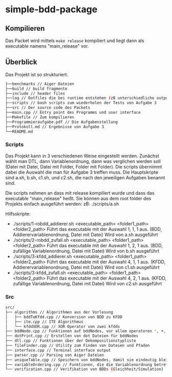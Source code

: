 # simple-bdd-package

## Kompilieren

Das Packet wird mittels `make release` kompiliert und liegt dann als executable namens "main_release" vor.

## Überblick

Das Projekt ist so strukturiert:
 
```bash
├──benchmarks // Aiger Dateien
├──build // build fragmente
├──include // header files
├──log // Dotfiles die bei runtime entstehen (zB unterschiedliche outputs zweier circuits)
├──scripts // bash scripts zum wiederholen der Tests von Aufgabe 3
├──src // Der source code des Packets
├──main.cpp // Entry point des Programms und user interface
├──Makefile // Zum kompilieren
├──Programmieraufgabe.pdf // Die Aufgabenstellung
├──Protokoll.md // Ergebnisse von Aufgabe 3
└──README.md
```

### Scripts

Das Projekt kann in 3 verschiedenen Weise eingestellt werden. Zunächst wählt man DTL, dann Variablenordnung, dann was verglichen werden soll (Datei mit Datei, Datei mit Folder, Folder mit Folder).
Die scripts übernimmt dabei die Auswahl die man für Aufgabe 3 treffen muss.
Die Hauptskripte sind a.sh, b.sh, c1.sh, und c2.sh, die nach den jeweiligen Aufgaben benannt sind.

Die scripts nehmen an dass mit release kompiliert wurde und dass das executable "main_release" heißt.
Sie können aus dem root folder des Projekts einfach ausgeführt werden: zB: ./scripts/a.sh

Hilfsskripte:
- ./scripts/1-robdd_addierer.sh <executable_path> <folder1_path> <folder2_path>
        Führt das executable mit der Auswahl 1, 1, 1 aus. (BDD, Addierervariablenordnung, Datei mit Datei)
        Wird von a.sh ausgeführt
- ./scripts/2-robdd_zufall.sh <executable_path> <folder1_path> <folder2_path>
        Führt das executable mit der Auswahl 1, 2, 1 aus. (BDD, zufällige Variablenordnung, Datei mit Datei)
        Wird von b.sh ausgeführt
- ./scripts/3-kfdd_addierer.sh <executable_path> <folder1_path> <folder2_path>
        Führt das executable mit der Auswahl 4, 1, 1 aus. (KFDD, Addierervariablenordnung, Datei mit Datei)
        Wird von c1.sh ausgeführt
- ./scripts/3-kfdd_zufall.sh <executable_path> <folder1_path> <folder2_path>
        Führt das executable mit der Auswahl 4, 2, 1 aus. (KFDD, zufällige Variablenordnung, Datei mit Datei)
        Wird von c2.sh ausgeführt

### Src

```bash
src/
├── algorithms // Algorithmen aus der Vorlesung
│   ├── bddToKfdd.cpp // Konversion von BDD zu KFDD
│   ├── ite.cpp // ITE Algorithmus
│   └── kfddXOR.cpp // XOR Operator von zwei kfdds
├── bddNode.cpp // Funktionen auf bddNodes, vor allem operatoren *, +, ~, etc
├── dotPrint.cpp // Erstellen von dot Dateien für bddNodes
├── dtl.cpp // Funktionen über der Dekompositionstypliste
├── fileFinder.cpp // Utility zum Finden von Dateien und Pfaden
├── interface.cpp // Terminal interface output
├── parser.cpp // Parsing von Aiger Dateien
├── uniqueTable.cpp // Speichern von bddNodes, damit sie eindeutig bleiben
├── variableOrdering.cpp // Funktionen, die die Variablenordnung betreffen
└── verification.cpp // Verifikation von BDDs (Gleichheit/Simulation)
```
